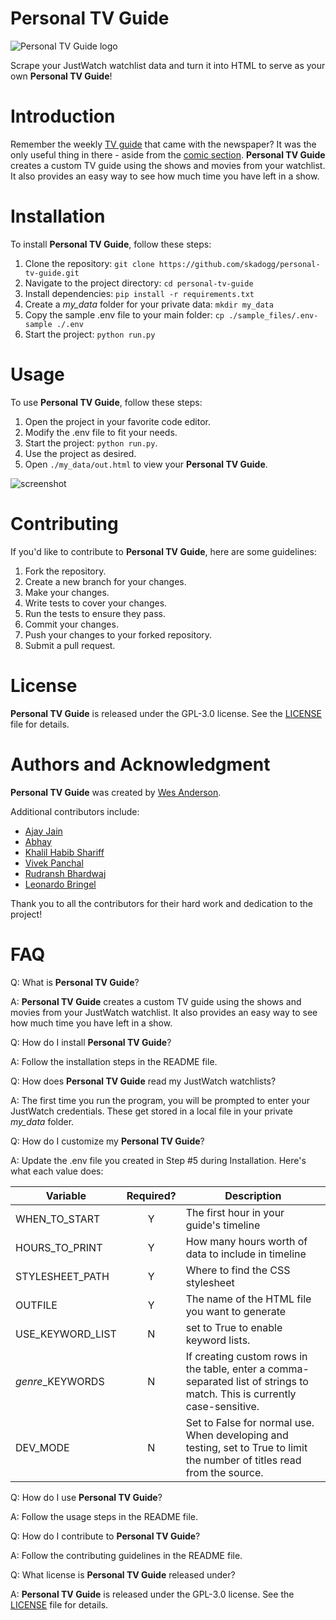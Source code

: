 # Personal TV Guide
![Personal TV Guide logo](./images/logo_text.png)

Scrape your JustWatch watchlist data and turn it into HTML to serve as your own **Personal TV Guide**! 

# Introduction
Remember the weekly [TV guide](./images/1987-TV-Featured1.jpg) that came with the newspaper? It was the only useful thing in there - aside from the [comic section](./images/tv1.jpg). **Personal TV Guide** creates a custom TV guide using the shows and movies from your watchlist. It also provides an easy way to see how much time you have left in a show.

# Installation

To install **Personal TV Guide**, follow these steps:

1. Clone the repository: `git clone https://github.com/skadogg/personal-tv-guide.git`
2. Navigate to the project directory: `cd personal-tv-guide`
3. Install dependencies: `pip install -r requirements.txt`
4. Create a *my_data* folder for your private data: `mkdir my_data`
5. Copy the sample .env file to your main folder: `cp ./sample_files/.env-sample ./.env`
6. Start the project: `python run.py`

# Usage

To use **Personal TV Guide**, follow these steps:

1. Open the project in your favorite code editor.
2. Modify the .env file to fit your needs.
3. Start the project: `python run.py`.
5. Use the project as desired.
6. Open `./my_data/out.html` to view your **Personal TV Guide**.

![screenshot](images/screenshot2024-01-29.png)

# Contributing

If you'd like to contribute to **Personal TV Guide**, here are some guidelines:

1. Fork the repository.
2. Create a new branch for your changes.
3. Make your changes.
4. Write tests to cover your changes.
5. Run the tests to ensure they pass.
6. Commit your changes.
7. Push your changes to your forked repository.
8. Submit a pull request.

# License

**Personal TV Guide** is released under the GPL-3.0 license. See the [LICENSE](./LICENSE) file for details.

# Authors and Acknowledgment

**Personal TV Guide** was created by [Wes Anderson](https://github.com/skadogg).

Additional contributors include:

- [Ajay Jain](https://github.com/code-master-ajay)
- [Abhay](https://github.com/perriDplatypus)
- [Khalil Habib Shariff](https://github.com/Khaleelhabeeb)
- [Vivek Panchal](https://github.com/TechWithVP)
- [Rudransh Bhardwaj](https://github.com/rudransh61)
- [Leonardo Bringel](https://github.com/LeonardoBringel)

Thank you to all the contributors for their hard work and dedication to the project!

<!-- # Code of Conduct

Please note that this project is released with a Contributor Code of Conduct. By participating in this project, you agree to abide by its terms. See the **[CODE_OF_CONDUCT.md](./CODE_OF_CONDUCT.md)** file for more information. -->

# FAQ

Q: What is **Personal TV Guide**?

A: **Personal TV Guide** creates a custom TV guide using the shows and movies from your JustWatch watchlist. It also provides an easy way to see how much time you have left in a show.

Q: How do I install **Personal TV Guide**?

A: Follow the installation steps in the README file.

Q: How does **Personal TV Guide** read my JustWatch watchlists?

A: The first time you run the program, you will be prompted to enter your JustWatch credentials. These get stored in a local file in your private *my_data* folder.

Q: How do I customize my **Personal TV Guide**?

A: Update the .env file you created in Step #5 during Installation. Here's what each value does:

| Variable | Required? | Description |
| --- | :---: | --- |
| WHEN_TO_START | Y | The first hour in your guide's timeline |
| HOURS_TO_PRINT | Y | How many hours worth of data to include in timeline |
| STYLESHEET_PATH | Y | Where to find the CSS stylesheet |
| OUTFILE | Y | The name of the HTML file you want to generate |
| USE_KEYWORD_LIST | N | set to True to enable keyword lists. |
| *genre*_KEYWORDS | N | If creating custom rows in the table, enter a comma-separated list of strings to match. This is currently case-sensitive. |
| DEV_MODE | N | Set to False for normal use. When developing and testing, set to True to limit the number of titles read from the source. |

Q: How do I use **Personal TV Guide**?

A: Follow the usage steps in the README file.

Q: How do I contribute to **Personal TV Guide**?

A: Follow the contributing guidelines in the README file.

Q: What license is **Personal TV Guide** released under?

A: **Personal TV Guide** is released under the GPL-3.0 license. See the [LICENSE](./LICENSE) file for details.
